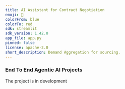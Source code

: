 ```yaml
---
title: AI Assistant for Contract Negotiation 
emoji: 🐨
colorFrom: blue
colorTo: red
sdk: streamlit
sdk_version: 1.42.0
app_file: app.py
pinned: false
license: apache-2.0
short_description: Demand Aggregation for sourcing.
---
```


### End To End Agentic AI Projects

The project is in development
